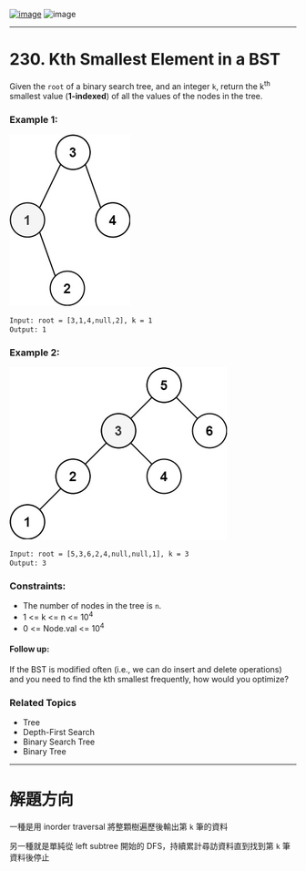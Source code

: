 [![image](https://img.shields.io/badge/Leetcode-Link-blue?logo=leetcode)](https://leetcode.com/problems/kth-smallest-element-in-a-bst/)
![image](https://img.shields.io/badge/Difficulty-Medium-yellow)

---

# 230. Kth Smallest Element in a BST

Given the `root` of a binary search tree, and an integer `k`, return the $\text{k}^\text{th}$ smallest value (**1-indexed**) of all the values of the nodes in the tree.

### Example 1:

![image](./image/kthtree1.jpeg)

```
Input: root = [3,1,4,null,2], k = 1
Output: 1
```

### Example 2:

![image](./image/kthtree2.jpeg)

```
Input: root = [5,3,6,2,4,null,null,1], k = 3
Output: 3
```

### Constraints:

- The number of nodes in the tree is `n`.
- 1 <= k <= n <= $10^4$
- 0 <= Node.val <= $10^4$

#### Follow up: 

If the BST is modified often (i.e., we can do insert and delete operations) and you need to find the kth smallest frequently, how would you optimize?

### Related Topics

- Tree
- Depth-First Search
- Binary Search Tree
- Binary Tree
  
---

# 解題方向

一種是用 inorder traversal 將整顆樹遍歷後輸出第 `k` 筆的資料

另一種就是單純從 left subtree 開始的 DFS，持續累計尋訪資料直到找到第 `k` 筆資料後停止